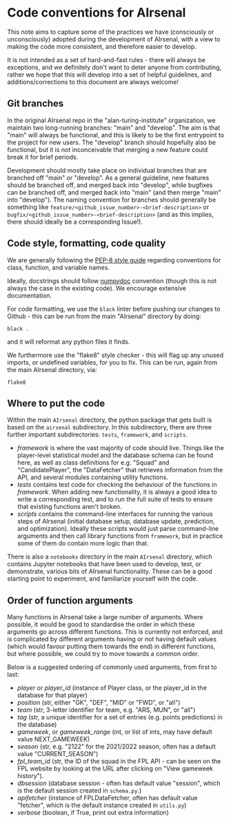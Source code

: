 # Code conventions for AIrsenal

This note aims to capture some of the practices we have (consciously or
unconsciously) adopted during the development of AIrsenal, with a view
to making the code more consistent, and therefore easier to develop.

It is not intended as a set of hard-and-fast rules - there will always be
exceptions, and we definitely don't want to deter anyone from contributing,
rather we hope that this will develop into a set of helpful guidelines, and
additions/corrections to this document are always welcome!

## Git branches

In the original AIrsenal repo in the "alan-turing-institute" organization, we
maintain two long-running branches: "main" and "develop".
The aim is that "main" will always be functional, and this is likely to be the
first entrypoint to the project for new users.
The "develop" branch should hopefully also be functional, but it is not inconceivable that merging a new feature could break it for brief periods.

Development should mostly take place on individual branches that are branched off "main" or "develop".   As a general guideline, new features should be branched off, and merged back into "develop", while bugfixes can be branched off, and merged back into "main" (and then merge "main" into "develop").
The naming convention for branches should generally be something like
`feature/<github_issue_number>-<brief-description>` or `bugfix/<github_issue_number>-<brief-description>` (and as this implies, there should ideally be a corresponding Issue!).

## Code style, formatting, code quality

We are generally following the [PEP-8 style guide][link_pep8] regarding conventions for class, function, and variable names.

Ideally, docstrings should follow [numpydoc][link_numpydoc] convention (though this is not always the case in the existing code).
We encourage extensive documentation.

For code formatting, we use the `black` linter before pushing our changes to Github - this can be run from the main "AIrsenal" directory by doing:
```
black .
```
and it will reformat any python files it finds.

We furthermore use the "flake8" style checker - this will flag up any unused imports, or undefined variables, for you to fix.  This can be run, again from the main AIrsenal directory, via:
```
flake8
```

## Where to put the code

Within the main `AIrsenal` directory, the python package that gets built is based on the `airsenal` subdirectory.   In this subdirectory, there are three further important subdirectories: `tests`, `framework`, and `scripts`.
* *framework* is where the vast majority of code should live.  Things like the player-level statistical model and the database schema can be found here, as well as class definitions for e.g. "Squad" and "CandidatePlayer", the "DataFetcher" that retrieves information from the API, and several modules containing utility functions.
* *tests* contains test code for checking the behaviour of the functions in *framework*.  When adding new functionality, it is always a good idea to write a corresponding test, and to run the full suite of tests to ensure that existing functions aren't broken.
* *scripts* contains the command-line interfaces for running the various steps of AIrsenal (initial database setup, database update, prediction, and optimization).  Ideally these scripts would just parse command-line arguments and then call library functions from `framework`, but in practice some of them do contain more logic than that.

There is also a `notebooks` directory in the main `AIrsenal` directory, which contains Jupyter notebooks that have been used to develop, test, or demonstrate, various bits of AIrsenal functionality.   These can be a good starting point to experiment, and familiarize yourself with the code.


## Order of function arguments

Many functions in AIrsenal take a large number of arguments.  Where possible, it
would be good to standardise the order in which these arguments go across different functions.  This is currently not enforced, and is complicated by different arguments having or not having default values (which would favour putting them towards the end) in different functions, but where possible, we could try to move towards a common order.

Below is a suggested ordering of commonly used arguments, from first to last:
* *player* or *player_id* (instance of Player class, or the player_id in the database for that player)
* *position* (str, either "GK", "DEF", "MID" or "FWD", or "all")
* *team* (str, 3-letter identifier for team, e.g. "ARS, MUN", or "all")
* *tag* (str, a unique identifier for a set of entries (e.g. points predictions) in the database)
* *gameweek*, or *gameweek_range* (int, or list of ints, may have default value NEXT_GAMEWEEK)
* *season* (str, e.g. "2122" for the 2021/2022 season, often has a default value "CURRENT_SEASON")
* *fpl_team_id* (str, the ID of the squad in the FPL API - can be seen on the FPL website by looking at the URL after clicking on "View gameweek history").
* *dbsession* (database session - often has default value "session", which is the default session created in `schema.py`.)
* *apifetcher* (instance of FPLDataFetcher, often has default value "fetcher", which is the default instance created in `utils.py`)
* *verbose* (boolean, if True, print out extra information)

[link_numpydoc]: https://numpydoc.readthedocs.io/en/latest/format.html
[link_pep8]: https://www.python.org/dev/peps/pep-0008/
